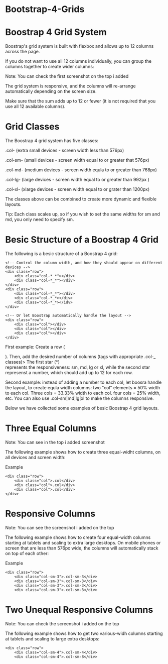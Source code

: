# Bootstrap-4-Grids
# Boostrap 4 Grid System
Boostrap's grid system is built with flexbox and allows up to 12 columns across the page.

If you do not want to use all 12 columns individually, you can group the columns together to create  wider columns:

Note: You can check the first screenshot on the top i added

The grid system is responsive, and the columns will re-arrange automatically depending on the screen size.

Make sure that the sum adds up to 12 or fewer (it is not required that you use all 12 available columns).

# Grid Classes
The Boostrap 4 grid system has five classes:

.col- (extra small devices - screen width less than 576px)

.col-sm- (small devices - screen width equal to or greater that 576px)

.col-md- (medium devices - screen width equla to or greater than 768px)

.col-lg- (large devices - screen width equal to or greater than 992px )

.col-xl- (xlarge devices - screen width equal to or grater than 1200px)

The classes above can be combined to create more dynamic and flexible layouts. 

Tip: Each class scales up, so if you wish to set the same widths for sm and md, you only need to specify sm.

# Besic Structure of a Boostrap 4 Grid
The following is a besic structure of a Boostrap 4 grid:

    <!-- Control the column width, and how they should appear on different devices -->
    <div class="row">
        <div class="col-*_*"></div>
        <div class="col-*_*"></div>
    </div>    
    <div class="row">
        <div class="col-*_*"></div>
        <div class="col-*_*></div>
        <div class="col-*_*></idv>
    </div>    

    <!-- Or let Boostrap automatically handle the layout -->
    <div class="row">
        <div class="col"></div>
        <div class="col"></div>
        <div class="col"></div>
    </div>    

First example: Create a row (<div class="row">). Then, add the desired number of columns (tags with appropriate .col-*_* classes)> The first star (*)    
represents the responsiveness: sm, md, lg or xl, while the second star represenst a number, which should add up to 12 for each row.

Second example: instead of adding a number to each col, let boosra handle the layout, to create equla width columns: two "col" elements = 50% width to each col. Three cols = 33.33% width to each col. four cols = 25% width, etc. You can also use .col-sm|md|lg|xl to make the columns responsive.

Below we have collected some examples of besic Boostrap 4 grid layouts.

# Three Equal Columns
Note: You can see in the top i added screenshot

The following example shows how to create three equal-widht columns, on all devices and screen width:

Example

    <div class="row">
        <div class="col">.col</div>
        <div class="col">.col</div>
        <div class="col">.col</div>
    </div>    

# Responsive Columns
Note: You can see the screenshot i added on the top

The following example shows how to create four equal-width columns starting at tablets and scaling to extra large desktops. On mobile phones or screen that are less than 576px wide, the columns will automatically stack on top of each other:

Example

    <div class="row">
        <div class="col-sm-3">.col-sm-3</div>
        <div class="col-sm-3">.col-sm-3</div>
        <div class="col-sm-3">.col-sm-3</div>
        <div class="col-sm-3">.col-sm-3</div>

# Two Unequal Responsive Columns
Note: You can check the screenshot i added on the top

The following example shows how to get two various-widh columns starting at tablets and scaling to large extra desktops:

    <div class="row">
        <div class="col-sm-4">.col-sm-4</div>
        <div class="col-sm-4">.col-sm-8</div>
























